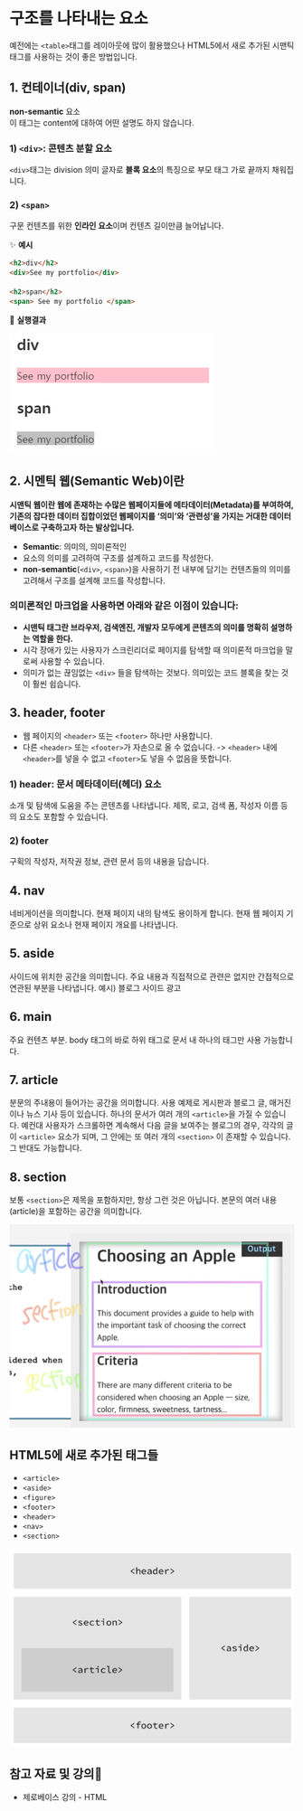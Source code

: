 # 구조를 나타내는 요소

예전에는 `<table>`태그를 레이아웃에 많이 활용했으나 HTML5에서 새로 추가된 시맨틱 태그를 사용하는 것이 좋은 방법입니다.

## 1. 컨테이너(div, span)

**non-semantic** 요소<br>
이 태그는 content에 대하여 어떤 설명도 하지 않습니다.

### 1) `<div>`: 콘텐츠 분할 요소

`<div>`태그는 division 의미 글자로 **블록 요소**의 특징으로 부모 태그 가로 끝까지 채워집니다.

### 2) `<span>`

구문 컨텐츠를 위한 **인라인 요소**이며 컨텐츠 길이만큼 늘어납니다.

✨ **예시**

```html
<h2>div</h2>
<div>See my portfolio</div>

<h2>span</h2>
<span> See my portfolio </span>
```

🧪 **실행결과**

![div 예제](./images/div.png)

## 2. 시멘틱 웹(Semantic Web)이란

**시맨틱 웹이란 웹에 존재하는 수많은 웹페이지들에 메타데이터(Metadata)를 부여하여, 기존의 잡다한 데이터 집합이었던 웹페이지를 ‘의미’와 ‘관련성’을 가지는 거대한 데이터베이스로 구축하고자 하는 발상입니다.**

- **Semantic**: 의미의, 의미론적인
- 요소의 의미를 고려하여 구조를 설계하고 코드를 작성한다.
- **non-semantic**(`<div>`, `<span>`)을 사용하기 전 내부에 담기는 컨텐츠들의 의미를 고려해서 구조를 설계해 코드를 작성합니다.

### 의미론적인 마크업을 사용하면 아래와 같은 이점이 있습니다:

- <strong>시맨틱 태그란 브라우저, 검색엔진, 개발자 모두에게 콘텐츠의 의미를 명확히 설명하는 역할을 한다.</strong>
- 시각 장애가 있는 사용자가 스크린리더로 페이지를 탐색할 때 의미론적 마크업을 말로써 사용할 수 있습니다.
- 의미가 없는 끊임없는 `<div>` 들을 탐색하는 것보다. 의미있는 코드 블록을 찾는 것이 훨씬 쉽습니다.

## 3. header, footer

- 웹 페이지의 `<header>` 또는 `<footer>` 하나만 사용합니다.
- 다른 `<header>` 또는 `<footer>`가 자손으로 올 수 없습니다. -> `<header>` 내에 `<header>`를 넣을 수 없고 `<footer>`도 넣을 수 없음을 뜻합니다.

### 1) header: 문서 메타데이터(헤더) 요소

소개 및 탐색에 도움을 주는 콘텐츠를 나타냅니다. 제목, 로고, 검색 폼, 작성자 이름 등의 요소도 포함할 수 있습니다.

### 2) footer

구획의 작성자, 저작권 정보, 관련 문서 등의 내용을 담습니다.

## 4. nav

네비게이션을 의미합니다. 현재 페이지 내의 탐색도 용이하게 합니다. 현재 웹 페이지 기준으로 상위 요소나 현재 페이지 개요를 나타냅니다.

## 5. aside

사이드에 위치한 공간을 의미합니다. 주요 내용과 직접적으로 관련은 없지만 간접적으로 연관된 부분을 나타냅니다. 예시) 블로그 사이드 광고

## 6. main

주요 컨텐츠 부분. body 태그의 바로 하위 태그로 문서 내 하나의 태그만 사용 가능합니다.

## 7. article

분문의 주내용이 들어가는 공간을 의미합니다.
사용 예제로 게시판과 블로그 글, 매거진이나 뉴스 기사 등이 있습니다. 하나의 문서가 여러 개의 `<article>`을 가질 수 있습니다. 예컨대 사용자가 스크롤하면 계속해서 다음 글을 보여주는 블로그의 경우, 각각의 글이 `<article>` 요소가 되며, 그 안에는 또 여러 개의 `<section>` 이 존재할 수 있습니다. 그 반대도 가능합니다.

## 8. section

보통 `<section>`은 제목을 포함하지만, 항상 그런 것은 아닙니다. 본문의 여러 내용(article)을 포함하는 공간을 의미합니다.

![section 예제](./images/section.png)

## HTML5에 새로 추가된 태그들

- `<article>`
- `<aside>`
- `<figure>`
- `<footer>`
- `<header>`
- `<nav>`
- `<section>`

![HTML Semantic element 예제](./images/HTMLSemanticelement.png)

## 참고 자료 및 강의📑

- 제로베이스 강의 - HTML
